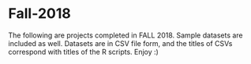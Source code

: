 # Fall-2018

The following are projects completed in FALL 2018. 
Sample datasets are included as well. Datasets are in CSV file form, and the titles of CSVs correspond with titles of the R scripts. 
Enjoy :)
